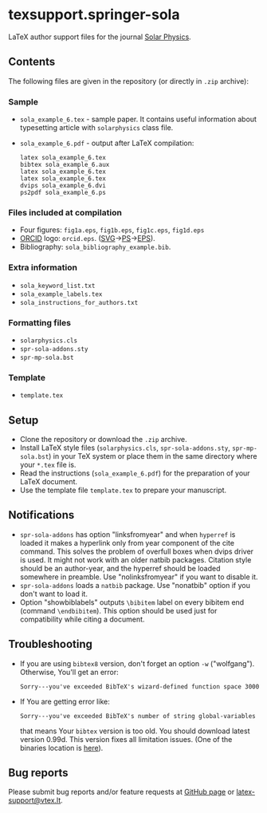 # texsupport.springer-sola

LaTeX author support files for the journal 
[Solar Physics](https://www.springer.com/journal/11207).

## Contents

The following files are given in the repository (or directly in `.zip` archive):

### Sample

-   `sola_example_6.tex` - sample paper. It contains useful information about 
    typesetting article with `solarphysics` class file.
-   `sola_example_6.pdf` - output after LaTeX compilation:

        latex sola_example_6.tex
        bibtex sola_example_6.aux
        latex sola_example_6.tex
        latex sola_example_6.tex
        dvips sola_example_6.dvi
        ps2pdf sola_example_6.ps

### Files included at compilation

-   Four figures: `fig1a.eps`, `fig1b.eps`, `fig1c.eps`, `fig1d.eps`
-   [ORCID](https://orcid.org/) logo: `orcid.eps`.
    ([SVG](https://figshare.com/articles/ORCID_iD_icon_graphics/5008697)&rarr;[PS](https://cairosvg.org/)&rarr;[EPS](https://www.ghostscript.com/doc/Devices.htm#EPS)).
-   Bibliography: `sola_bibliography_example.bib`.


### Extra information

-   `sola_keyword_list.txt`
-   `sola_example_labels.tex`
-   `sola_instructions_for_authors.txt`

### Formatting files  

-   `solarphysics.cls`
-   `spr-sola-addons.sty`
-   `spr-mp-sola.bst`

### Template

-   `template.tex`

## Setup

-   Clone the repository or download the `.zip` archive.
-   Install LaTeX style files (`solarphysics.cls`, `spr-sola-addons.sty`, `spr-mp-sola.bst`) 
    in your TeX system or place them in the same directory where your `*.tex` file is.
-   Read the instructions (`sola_example_6.pdf`) for the preparation of your LaTeX document.
-   Use the template file `template.tex` to prepare your manuscript.

## Notifications

-   `spr-sola-addons` has option "linksfromyear"
    and when `hyperref` is loaded it makes a hyperlink only 
    from year component of the cite command. This solves 
    the problem of overfull boxes when dvips driver is used.
    It might not work with an older natbib packages.
    Citation style should be an author-year, and the hyperref 
    should be loaded somewhere in preamble.
    Use "nolinksfromyear" if you want to disable it.
-   `spr-sola-addons` loads a `natbib` package. 
    Use "nonatbib" option if you don't want to load it.
-   Option "showbiblabels" outputs `\bibitem` label on every 
    bibitem end (command `\endbibitem`). This option should be used 
    just for compatibility while citing a document.

## Troubleshooting

-   If you are using `bibtex8` version, don't forget an option `-w` ("wolfgang"). 
    Otherwise, You'll get an error:

        Sorry---you've exceeded BibTeX's wizard-defined function space 3000

-   If You are getting error like:

        Sorry---you've exceeded BibTeX's number of string global-variables

    that means Your `bibtex` version is too old. You should download latest 
    version 0.99d. This version fixes all limitation issues. 
    (One of the binaries location is [here](http://ftp.math.utah.edu/pub/texlive-utah/bin/)).
    

## Bug reports

Please submit bug reports and/or feature requests
at [GitHub page](https://github.com/vtex-soft/texsupport.springer-sola/issues) or 
[latex-support@vtex.lt](mailto:latex-support@vtex.lt).


